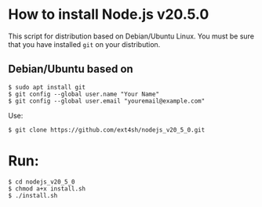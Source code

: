 # How to install Node.js v20.5.0
This script for distribution based on Debian/Ubuntu Linux. You must be sure that you have installed `git` on your distribution.
## Debian/Ubuntu based on
```shell
$ sudo apt install git
$ git config --global user.name "Your Name"
$ git config --global user.email "youremail@example.com"
```
Use:
```shell
$ git clone https://github.com/ext4sh/nodejs_v20_5_0.git
```
# Run:
```shell
$ cd nodejs_v20_5_0
$ chmod a+x install.sh
$ ./install.sh
```
